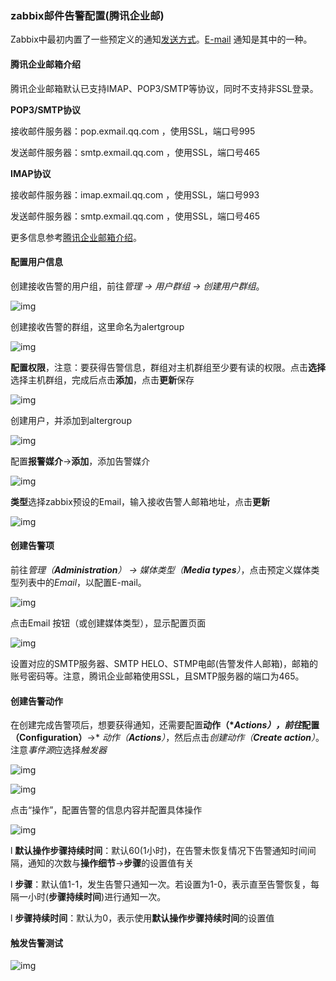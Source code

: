 ### **zabbix邮件告警配置(腾讯企业邮)**

Zabbix中最初内置了一些预定义的通知[发送方式](https://www.zabbix.com/documentation/3.4/manual/config/notifications/media)。[E-mail](https://www.zabbix.com/documentation/3.4/manual/config/notifications/media/email) 通知是其中的一种。

#### **腾讯企业邮箱介绍**

腾讯企业邮箱默认已支持IMAP、POP3/SMTP等协议，同时不支持非SSL登录。

**POP3/SMTP协议**

接收邮件服务器：pop.exmail.qq.com ，使用SSL，端口号995

发送邮件服务器：smtp.exmail.qq.com ，使用SSL，端口号465 

**IMAP协议**

接收邮件服务器：imap.exmail.qq.com ，使用SSL，端口号993

发送邮件服务器：smtp.exmail.qq.com ，使用SSL，端口号465

更多信息参考[腾讯企业邮箱介绍](https://service.exmail.qq.com/cgi-bin/help?subtype=1&&id=28&&no=1000564)。

#### 配置用户信息

创建接收告警的用户组，前往*管理* *→* *用户群组* *→* *创建用户群组*。

![img](assets/clip_image002.jpg)

创建接收告警的群组，这里命名为alertgroup

![img](assets/clip_image004.jpg)

**配置权限**，注意：要获得告警信息，群组对主机群组至少要有读的权限。点击**选择**选择主机群组，完成后点击**添加**，点击**更新**保存

![img](assets/clip_image006.jpg)

创建用户，并添加到altergroup

![img](assets/clip_image008.jpg)

配置**报警媒介**→**添加**，添加告警媒介

![img](assets/clip_image010.png)

**类型**选择zabbix预设的Email，输入接收告警人邮箱地址，点击**更新** 

![img](assets/clip_image012.jpg)

#### 创建告警项

前往*管理（**Administration**）* *→* *媒体类型（**Media types**）*，点击预定义媒体类型列表中的*Email*，以配置E-mail。

![img](assets/clip_image014.png)

点击Email 按钮（或创建媒体类型），显示配置页面

![img](assets/clip_image016.png)

设置对应的SMTP服务器、SMTP HELO、STMP电邮(告警发件人邮箱)，邮箱的账号密码等。注意，腾讯企业邮箱使用SSL，且SMTP服务器的端口为465。

#### **创建告警动作**

在创建完成告警项后，想要获得通知，还需要配置**动作（****Actions**），前往*配置（**Configuration**）**→* *动作（**Actions**）*，然后点击*创建动作（**Create action**）*。注意*事件源*应选择*触发器*

![img](assets/clip_image018.jpg)

![img](assets/clip_image020.png)

点击“操作”，配置告警的信息内容并配置具体操作

![img](assets/clip_image022.jpg)

l  **默认操作步骤持续时间**：默认60(1小时)，在告警未恢复情况下告警通知时间间隔，通知的次数与**操作细节**->**步骤**的设置值有关

l  **步骤**：默认值1-1，发生告警只通知一次。若设置为1-0，表示直至告警恢复，每隔一小时(**步骤持续时间**)进行通知一次。

l  **步骤持续时间**：默认为0，表示使用**默认操作步骤持续时间**的设置值

#### **触发告警测试**

![img](assets/clip_image024.png)